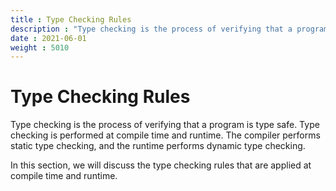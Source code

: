 ```yaml
---
title : Type Checking Rules
description : "Type checking is the process of verifying that a program is type safe. Type checking is performed at compile time and runtime. The compiler performs static type checking, and the runtime performs dynamic type checking."
date : 2021-06-01
weight : 5010
---
```


# Type Checking Rules

Type checking is the process of verifying that a program is type safe. Type checking is performed at compile time and runtime. The compiler performs static type checking, and the runtime performs dynamic type checking.

In this section, we will discuss the type checking rules that are applied at compile time and runtime.